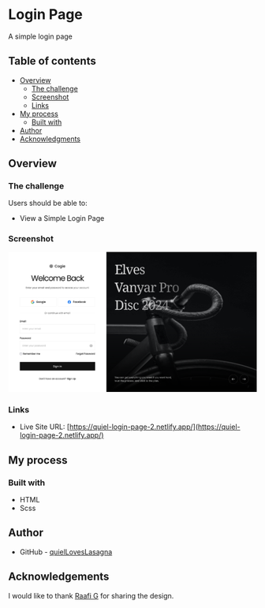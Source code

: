 # Login Page

A simple login page

## Table of contents

- [Overview](#overview)
  - [The challenge](#the-challenge)
  - [Screenshot](#screenshot)
  - [Links](#links)
- [My process](#my-process)
  - [Built with](#built-with)
- [Author](#author)
- [Acknowledgments](#acknowledgements)

## Overview

### The challenge

Users should be able to:

- View a Simple Login Page

### Screenshot

![Project Overview](./assets/preview.png)

### Links

- Live Site URL: [https://quiel-login-page-2.netlify.app/](https://quiel-login-page-2.netlify.app/)

## My process

### Built with

- HTML
- Scss

## Author

- GitHub - [quielLovesLasagna](https://github.com/quielLovesLasagna)

## Acknowledgements

I would like to thank [Raafi G](https://www.figma.com/@raafig) for sharing the design.
